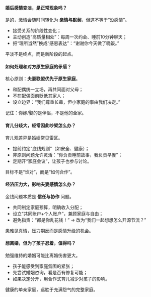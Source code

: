 #### 婚后感情变淡，是正常现象吗？

是的，激情会随时间转化为 **亲情与默契**，但这不等于“没感情”。

- 接受关系的阶段性变化；
- 主动创造“高质量相处”：每周一次约会、睡前10分钟聊天；
- 把“理所当然”换成“感恩表达”：“谢谢你今天做了晚饭。”

平淡不是终点，而是新阶段的起点。

#### 如何处理和对方原生家庭的矛盾？

核心原则：**夫妻联盟优先于原生家庭**。

- 和配偶统一立场，再共同面对父母；
- 不在配偶面前贬低其家人；
- 设立边界：“我们尊重长辈，但小家庭的事由我们决定。”

记住：你嫁/娶的是伴侣，不是他的全家。

#### 育儿分歧大，经常因此吵架怎么办？

育儿观差异是婚姻常见雷区。

- 提前约定“底线规则”（如安全、健康）；
- 非原则问题允许灵活：“你负责睡前故事，我负责早餐”；
- 定期开“家庭会议”，让孩子也参与讨论。

目标不是“谁对”，而是“如何合作”。

#### 经济压力大，影响夫妻感情怎么办？

金钱问题本质是 **信任与协作** 问题。

- 共同制定家庭预算，明确收入分配；
- 设立“共同账户+个人账户”，兼顾家庭与自由；
- 避免指责：“都是你乱花钱！” → 改为“我们一起想想怎么开源节流？”

患难见真情，压力期反而是感情升级的机会。

#### 想离婚，但为了孩子忍着，值得吗？

勉强维持的婚姻可能比离婚伤害更大。

- 孩子能感受到家庭氛围的紧张；
- 先尝试婚姻咨询，看是否有修复可能；
- 如果决定分开，用合作式育儿减少对孩子的影响。

健康的单亲家庭，远胜于充满怨气的完整家庭。